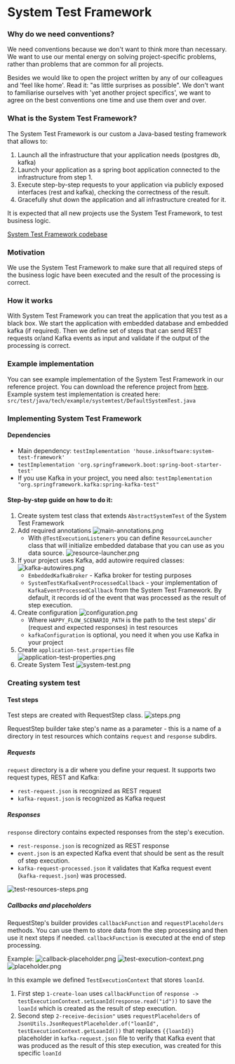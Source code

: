 # System Test Framework

### Why do we need conventions?

We need conventions because we don't want to think more than necessary. 
We want to use our mental energy on solving project-specific problems, rather than problems that are common for all projects.

Besides we would like to open the project written by any of our colleagues and 'feel like home'. Read it: "as little surprises as possible". We don't want to familiarise ourselves with 'yet another project specifics', we want to agree on the best conventions one time and use them over and over.

### What is the System Test Framework?

The System Test Framework is our custom a Java-based testing framework that allows to:

1. Launch all the infrastructure that your application needs (postgres db, kafka)
2. Launch your application as a spring boot application connected to the infrastructure from step 1.
3. Execute step-by-step requests to your application via publicly exposed interfaces (rest and kafka), checking the correctness of the result.
4. Gracefully shut down the application and all infrastructure created for it.

It is expected that all new projects use the System Test Framework, to test business logic.

[System Test Framework codebase](https://github.com/INK-Solutions/system-test-framework)

### Motivation
We use the System Test Framework to make sure that all required steps of the business logic have been executed and the result of the processing is correct.

### How it works
With System Test Framework you can treat the application that you test as a black box. We start the application with embedded database and embedded kafka (if required).
Then we define set of steps that can send REST requests or/and Kafka events as input and validate if the output of the processing is correct.

### Example implementation

You can see example implementation of the System Test Framework in our reference project.
You can download the reference project from [here](https://github.com/INK-Solutions/reference-project.git).
Example system test implementation is created here: `src/test/java/tech/example/systemtest/DefaultSystemTest.java`

### Implementing System Test Framework

#### Dependencies

- Main dependency: `testImplementation 'house.inksoftware:system-test-framework'`
- `testImplementation 'org.springframework.boot:spring-boot-starter-test'`
- If you use Kafka in your project, you need also: `testImplementation "org.springframework.kafka:spring-kafka-test"`

#### Step-by-step guide on how to do it:
1. Create system test class that extends `AbstractSystemTest` of the System Test Framework
2. Add required annotations ![main-annotations.png](main-annotations.png)
   - With `@TestExecutionListeners` you can define `ResourceLauncher` class that will initialize embedded database that you can use as you data source.
   ![resource-launcher.png](resource-launcher.png)
3. If your project uses Kafka, add autowire required classes:
![kafka-autowires.png](kafka-autowires.png)
   - `EmbeddedKafkaBroker` - Kafka broker for testing purposes
   - `SystemTestKafkaEventProcessedCallback` - your implementation of `KafkaEventProcessedCallback` from the System Test Framework. By default, it records id of the event that was processed as the result of step execution. 
4. Create configuration ![configuration.png](configuration.png)
   - Where `HAPPY_FLOW_SCENARIO_PATH` is the path to the test steps' dir (request and expected responses) in test resources
   - `kafkaConfiguration` is optional, you need it when you use Kafka in your project
5. Create `application-test.properties` file
   ![application-test-properties.png](application-test-properties.png)
6. Create System Test ![system-test.png](system-test.png)


### Creating system test

#### Test steps
Test steps are created with RequestStep class.
![steps.png](steps.png)

RequestStep builder take step's name as a parameter - this is a name of a directory in test resources which contains `request` and `response` subdirs.
##### Requests
`request` directory is a dir where you define your request. It supports two request types, REST and Kafka:
- `rest-request.json` is recognized as REST request
- `kafka-request.json` is recognized as Kafka request
##### Responses
`response` directory contains expected responses from the step's execution.
- `rest-response.json` is recognized as REST response
- `event.json` is an expected Kafka event that should be sent as the result of step execution.
- `kafka-request-processed.json`  it validates that Kafka request event (`kafka-request.json`) was processed.

![test-resources-steps.png](test-resources-steps.png)

##### Callbacks and placeholders
RequestStep's builder provides `callbackFunction` and `requestPlaceholders` methods.
You can use them to store data from the step processing and then use it next steps if needed.
`callbackFunction` is executed at the end of step processing.

Example:
![callback-placeholder.png](callback-placeholder.png)
![test-execution-context.png](test-execution-context.png)
![placeholder.png](placeholder.png)

In this example we defined `TestExecutionContext` that stores `loanId`.
1. First step `1-create-loan` uses `callbackFunction` of `response -> testExecutionContext.setLoanId(response.read("id"))` to save the `loanId` which is created as the result of step execution.
2. Second step `2-receive-decision"` uses `requestPlaceholders` of `JsonUtils.JsonRequestPlaceholder.of("loanId", testExecutionContext.getLoanId())` that replaces `{{loanId}}` placeholder in `kafka-request.json` file to verify that Kafka event that was produced as the result of this step execution, was created for this specific `loanId`
